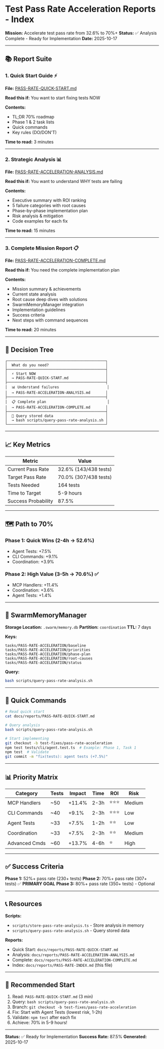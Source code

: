 # Test Pass Rate Acceleration Reports - Index

**Mission:** Accelerate test pass rate from 32.6% to 70%+
**Status:** ✅ Analysis Complete - Ready for Implementation
**Date:** 2025-10-17

---

## 📚 Report Suite

### 1. Quick Start Guide ⚡
**File:** [PASS-RATE-QUICK-START.md](./PASS-RATE-QUICK-START.md)

**Read this if:** You want to start fixing tests NOW

**Contents:**
- TL;DR 70% roadmap
- Phase 1 & 2 task lists
- Quick commands
- Key rules (DO/DON'T)

**Time to read:** 3 minutes

---

### 2. Strategic Analysis 📊
**File:** [PASS-RATE-ACCELERATION-ANALYSIS.md](./PASS-RATE-ACCELERATION-ANALYSIS.md)

**Read this if:** You want to understand WHY tests are failing

**Contents:**
- Executive summary with ROI ranking
- 5 failure categories with root causes
- Phase-by-phase implementation plan
- Risk analysis & mitigation
- Code examples for each fix

**Time to read:** 15 minutes

---

### 3. Complete Mission Report 📋
**File:** [PASS-RATE-ACCELERATION-COMPLETE.md](./PASS-RATE-ACCELERATION-COMPLETE.md)

**Read this if:** You need the complete implementation plan

**Contents:**
- Mission summary & achievements
- Current state analysis
- Root cause deep dives with solutions
- SwarmMemoryManager integration
- Implementation guidelines
- Success criteria
- Next steps with command sequences

**Time to read:** 20 minutes

---

## 🎯 Decision Tree

```
┌─────────────────────────────────────────────┐
│  What do you need?                          │
├─────────────────────────────────────────────┤
│  ⚡ Start NOW                                │
│  → PASS-RATE-QUICK-START.md                 │
├─────────────────────────────────────────────┤
│  📊 Understand failures                      │
│  → PASS-RATE-ACCELERATION-ANALYSIS.md       │
├─────────────────────────────────────────────┤
│  📋 Complete plan                            │
│  → PASS-RATE-ACCELERATION-COMPLETE.md       │
├─────────────────────────────────────────────┤
│  💾 Query stored data                        │
│  → bash scripts/query-pass-rate-analysis.sh │
└─────────────────────────────────────────────┘
```

---

## 📈 Key Metrics

| Metric | Value |
|--------|-------|
| Current Pass Rate | 32.6% (143/438 tests) |
| Target Pass Rate | 70.0% (307/438 tests) |
| Tests Needed | 164 tests |
| Time to Target | 5-9 hours |
| Success Probability | 87.5% |

---

## 🗺️ Path to 70%

### Phase 1: Quick Wins (2-4h → 52.6%)
- Agent Tests: +7.5%
- CLI Commands: +9.1%
- Coordination: +3.9%

### Phase 2: High Value (3-5h → 70.6%) ✅
- MCP Handlers: +11.4%
- Coordination: +3.6%
- Agent Tests: +1.4%

---

## 💾 SwarmMemoryManager

**Storage Location:** `.swarm/memory.db`
**Partition:** `coordination`
**TTL:** 7 days

**Keys:**
```
tasks/PASS-RATE-ACCELERATION/baseline
tasks/PASS-RATE-ACCELERATION/priorities
tasks/PASS-RATE-ACCELERATION/phase-plan
tasks/PASS-RATE-ACCELERATION/root-causes
tasks/PASS-RATE-ACCELERATION/status
```

**Query:**
```bash
bash scripts/query-pass-rate-analysis.sh
```

---

## 🚀 Quick Commands

```bash
# Read quick start
cat docs/reports/PASS-RATE-QUICK-START.md

# Query analysis
bash scripts/query-pass-rate-analysis.sh

# Start implementing
git checkout -b test-fixes/pass-rate-acceleration
npm test tests/cli/agent.test.ts  # Example: Phase 1, Task 1
npm test  # Validate
git commit -m "fix(tests): agent tests (+7.5%)"
```

---

## 📊 Priority Matrix

| Category | Tests | Impact | Time | ROI | Risk |
|----------|-------|--------|------|-----|------|
| MCP Handlers | ~50 | +11.4% | 2-3h | ⭐⭐⭐ | Medium |
| CLI Commands | ~40 | +9.1% | 2-3h | ⭐⭐⭐ | Low |
| Agent Tests | ~33 | +7.5% | 1-2h | ⭐⭐ | Low |
| Coordination | ~33 | +7.5% | 2-3h | ⭐⭐ | Medium |
| Advanced Cmds | ~60 | +13.7% | 4-6h | ⭐ | High |

---

## ✅ Success Criteria

**Phase 1:** 52%+ pass rate (230+ tests)
**Phase 2:** 70%+ pass rate (307+ tests) ✅ **PRIMARY GOAL**
**Phase 3:** 80%+ pass rate (350+ tests) - Optional

---

## 📞 Resources

**Scripts:**
- `scripts/store-pass-rate-analysis.ts` - Store analysis in memory
- `scripts/query-pass-rate-analysis.sh` - Query stored data

**Reports:**
- Quick Start: `docs/reports/PASS-RATE-QUICK-START.md`
- Analysis: `docs/reports/PASS-RATE-ACCELERATION-ANALYSIS.md`
- Complete: `docs/reports/PASS-RATE-ACCELERATION-COMPLETE.md`
- Index: `docs/reports/PASS-RATE-INDEX.md` (this file)

---

## 🎯 Recommended Start

1. Read: `PASS-RATE-QUICK-START.md` (3 min)
2. Query: `bash scripts/query-pass-rate-analysis.sh`
3. Branch: `git checkout -b test-fixes/pass-rate-acceleration`
4. Fix: Start with Agent Tests (lowest risk, 1-2h)
5. Validate: `npm test` after each fix
6. Achieve: 70% in 5-9 hours!

---

**Status:** ✅ Ready for Implementation
**Success Rate:** 87.5%
**Generated:** 2025-10-17
